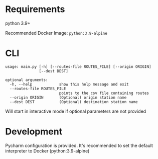 # Requirements

python 3.9+

Recommended Docker Image: `python:3.9-alpine`

# CLI
```
usage: main.py [-h] [--routes-file ROUTES_FILE] [--origin ORIGIN]
               [--dest DEST]

optional arguments:
  -h, --help            show this help message and exit
  --routes-file ROUTES_FILE
                        points to the csv file containing routes
  --origin ORIGIN       (Optional) origin station name
  --dest DEST           (Optional) destination station name

```

Will start in interactive mode if optional parameters are not provided

# Development

Pycharm configuration is provided. It's recommended to set the default interpreter to Docker (python:3.9-alpine)

